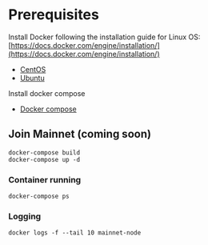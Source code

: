 # Prerequisites
Install Docker following the installation guide for Linux OS: [https://docs.docker.com/engine/installation/](https://docs.docker.com/engine/installation/)
* [CentOS](https://docs.docker.com/install/linux/docker-ce/centos) 
* [Ubuntu](https://docs.docker.com/install/linux/docker-ce/ubuntu)

Install docker compose

* [Docker compose](https://docs.docker.com/compose/install/)
 
## Join Mainnet (coming soon)
```
docker-compose build
docker-compose up -d
``` 

### Container running

```
docker-compose ps
```

### Logging
````
docker logs -f --tail 10 mainnet-node
